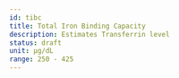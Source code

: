 ```yaml
---
id: tibc
title: Total Iron Binding Capacity
description: Estimates Transferrin level
status: draft
unit: μg/dL
range: 250 - 425
---
```

